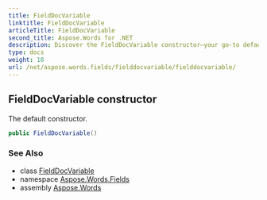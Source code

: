 ```yaml
---
title: FieldDocVariable
linktitle: FieldDocVariable
articleTitle: FieldDocVariable
second_title: Aspose.Words for .NET
description: Discover the FieldDocVariable constructor—your go-to default solution for efficient data handling and seamless integration in your projects.
type: docs
weight: 10
url: /net/aspose.words.fields/fielddocvariable/fielddocvariable/
---
```

## FieldDocVariable constructor

The default constructor.

```csharp
public FieldDocVariable()
```

### See Also

* class [FieldDocVariable](../)
* namespace [Aspose.Words.Fields](../../../aspose.words.fields/)
* assembly [Aspose.Words](../../../)
